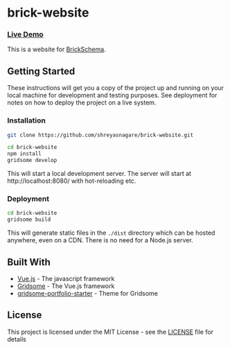 # brick-website

### [Live Demo](https://brick.andrew.cmu.edu)

This is a website for [BrickSchema](https://brickschema.org).

## Getting Started

These instructions will get you a copy of the project up and running on your local machine for development and testing purposes. See deployment for notes on how to deploy the project on a live system.

### Installation

```sh
git clone https://github.com/shreyasnagare/brick-website.git
```
```sh
cd brick-website
npm install
gridsome develop
```
This will start a local development server. The server will start at http://localhost:8080/ with hot-reloading etc.

### Deployment

```sh
cd brick-website
gridsome build
```
This will generate static files in the `./dist` directory which can be hosted anywhere, even on a CDN. There is no need for a Node.js server.
 
## Built With
 
 * [Vue.js](https://vuejs.org/) - The javascript framework
 * [Gridsome](https://gridsome.org/) - The Vue.js framework
 * [gridsome-portfolio-starter](https://github.com/drehimself/gridsome-portfolio-starter) - Theme for Gridsome
 
## License
 
 This project is licensed under the MIT License - see the [LICENSE](LICENSE) file for details
